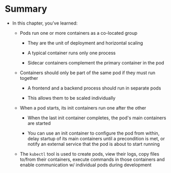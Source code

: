 # Summary

* In this chapter, you’ve learned:

  * Pods run one or more containers as a co-located group

    * They are the unit of deployment and horizontal scaling

    * A typical container runs only one process

    * Sidecar containers complement the primary container in the pod

  * Containers should only be part of the same pod if they must run together

    * A frontend and a backend process should run in separate pods

    * This allows them to be scaled individually

  * When a pod starts, its init containers run one after the other

    * When the last init container completes, the pod's main containers are started
  
    * You can use an init container to configure the pod from within, delay startup of its main containers until a precondition is met, or notify an external service that the pod is about to start running

  * The `kubectl` tool is used to create pods, view their logs, copy files to/from their containers, execute commands in those containers and enable communication w/ individual pods during development
